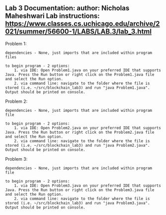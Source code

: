 Lab 3 Documentation:			author: Nicholas Maheshwari
Lab instructions: https://www.classes.cs.uchicago.edu/archive/2021/summer/56600-1/LABS/LAB.3/lab_3.html
-----------------------------------------------------------------------
Problem 1:

	dependencies - None, just imports that are included within program files

	to begin program - 2 options:
		1. via IDE: Open Problem1.java on your preferred IDE that supports Java. Press the Run button or right click on the Problem1.java file and select the Run option.
		2. via command line: navigate to the folder where the file is stored (i.e. ~/src/blockchain_lab3) and run "java Problem1.java". Output should be printed on console.
	

Problem 2:

	dependencies - None, just imports that are included within program file

	to begin program - 2 options:
		1. via IDE: Open Problem2.java on your preferred IDE that supports Java. Press the Run button or right click on the Problem2.java file and select the Run option.
		2. via command line: navigate to the folder where the file is stored (i.e. ~/src/blockchain_lab3) and run "java Problem2.java". Output should be printed on console.
	
	

Problem 3:

	dependencies - None, just imports that are included within program file

	to begin program - 2 options:
		1. via IDE: Open Problem3.java on your preferred IDE that supports Java. Press the Run button or right click on the Problem3.java file and select the Run option.
		2. via command line: navigate to the folder where the file is stored (i.e. ~/src/blockchain_lab3) and run "java Problem3.java". Output should be printed on console.
